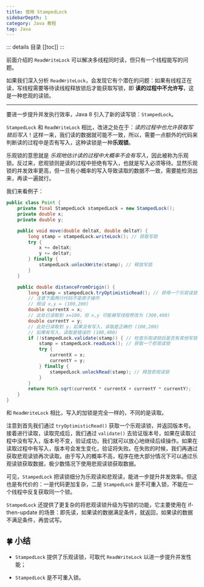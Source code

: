 ```yaml
---
title: 使用 StampedLock
sidebarDepth: 1
category: Java 教程
tag: Java
---
```


::: details 目录
[[toc]]
:::

前面介绍的 `ReadWriteLock` 可以解决多线程同时读，但只有一个线程能写的问题。

如果我们深入分析 `ReadWriteLock`，会发现它有个潜在的问题：如果有线程正在读，写线程需要等待读线程释放锁后才能获取写锁，即 **读的过程中不允许写**，这是一种悲观的读锁。

---

要进一步提升并发执行效率，Java 8 引入了新的读写锁：`StampedLock`。

`StampedLock` 和 `ReadWriteLock` 相比，改进之处在于：_读的过程中也允许获取写锁后写入_！这样一来，我们读的数据就可能不一致，所以，需要一点额外的代码来判断读的过程中是否有写入，这种读锁是一种**乐观锁**。

乐观锁的意思就是 _乐观地估计读的过程中大概率不会有写入_，因此被称为乐观锁。反过来，悲观锁则是读的过程中拒绝有写入，也就是写入必须等待。显然乐观锁的并发效率更高，但一旦有小概率的写入导致读取的数据不一致，需要能检测出来，再读一遍就行。

我们来看例子：

```java {2,7,12,17,25,26,31}
public class Point {
    private final StampedLock stampedLock = new StampedLock();
    private double x;
    private double y;

    public void move(double deltaX, double deltaY) {
        long stamp = stampedLock.writeLock(); // 获取写锁
        try {
            x += deltaX;
            y += deltaY;
        } finally {
            stampedLock.unlockWrite(stamp); // 释放写锁
        }
    }

    public double distanceFromOrigin() {
        long stamp = stampedLock.tryOptimisticRead(); // 获得一个乐观读锁
        // 注意下面两行代码不是原子操作
        // 假设 x,y = (100,200)
        double currentX = x;
        // 此处已读取到 x=100，但 x,y 可能被写线程修改为 (300,400)
        double currentY = y;
        // 此处已读取到 y，如果没有写入，读取是正确的 (100,200)
        // 如果有写入，读取是错误的 (100,400)
        if (!stampedLock.validate(stamp)) { // 检查乐观读锁后是否有其他写锁发生
            stamp = stampedLock.readLock(); // 获取一个悲观读锁
            try {
                currentX = x;
                currentY = y;
            } finally {
                stampedLock.unlockRead(stamp); // 释放悲观读锁
            }
        }
        return Math.sqrt(currentX * currentX + currentY * currentY);
    }
}
```

和 `ReadWriteLock` 相比，写入的加锁是完全一样的，不同的是读取。

注意到首先我们通过 `tryOptimisticRead()` 获取一个乐观读锁，并返回版本号。接着进行读取，读取完成后，我们通过 `validate()` 去验证版本号，如果在读取过程中没有写入，版本号不变，验证成功，我们就可以放心地继续后续操作。如果在读取过程中有写入，版本号会发生变化，验证将失败。在失败的时候，我们再通过获取悲观读锁再次读取。由于写入的概率不高，程序在绝大部分情况下可以通过乐观读锁获取数据，极少数情况下使用悲观读锁获取数据。

可见，`StampedLock` 把读锁细分为乐观读和悲观读，能进一步提升并发效率。但这也是有代价的：一是代码更加复杂，二是 `StampedLock` 是不可重入锁，不能在一个线程中反复获取同一个锁。

`StampedLock` 还提供了更复杂的将悲观读锁升级为写锁的功能，它主要使用在 if-then-update 的场景：即先读，如果读的数据满足条件，就返回，如果读的数据不满足条件，再尝试写。

## 🍀 小结

- `StampedLock` 提供了乐观读锁，可取代 `ReadWriteLock` 以进一步提升并发性能；

- `StampedLock` 是不可重入锁。

